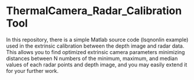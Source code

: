 # ThermalCamera_Radar_Calibration Tool

In this repository, there is a simple Matlab source code (lsqnonlin example) used in the extrinsic calibration between the depth image and radar data. 
This allows you to find optimized extrinsic camera parameters minimizing distances between N numbers of the minimum, maximum, and median values of each radar points and depth image, and you may easily extend it for your further work.
